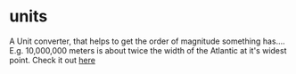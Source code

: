 # units
A Unit converter, that helps to get the order of magnitude something has.... E.g. 10,000,000 meters is about twice the width of the Atlantic at it's widest point. Check it out [here](https://missing-user.github.io/units)
